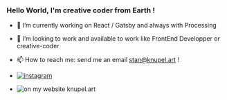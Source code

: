 ### Hello World, I'm creative coder from Earth !


- 🔭 I’m currently working on React / Gatsby and always with Processing

- 👯 I’m looking to work and available to work like FrontEnd Developper or creative-coder

- 📫 How to reach me: send me an email stan@knupel.art !

- [![instagram](https://img.shields.io/badge/Instagram-E4405F?style=for-the-badge&logo=instagram&logoColor=white)](https://www.instagram.com/knupel_art/)

- ![on my website knupel.art](https://www.knupel.art/)


